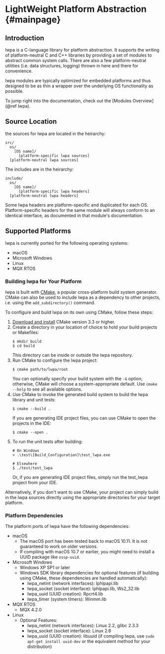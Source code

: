 # LightWeight Platform Abstraction                                  {#mainpage}

## Introduction

lwpa is a C-language library for platform abstraction. It supports the
writing of platform-neutral C and C++ libraries by providing a set of
modules to abstract common system calls. There are also a few
platform-neutral utilities (i.e. data structures, logging) thrown in here
and there for convenience.

lwpa modules are typically optimized for embedded platforms and thus designed
to be as thin a wrapper over the underlying OS functionality as possible.

To jump right into the documentation, check out the
[Modules Overview](@ref lwpa).

## Source Location

the sources for lwpa are located in the heirarchy:
```
src/
  os/
    [OS name]/
      [platform-specific lwpa sources]
  [platform-neutral lwpa sources]
```

The includes are in the heirarchy:
```
include/
  os/
    [OS name]/
      [platform-specific lwpa headers]
  [platform-neutral lwpa headers]
```
Some lwpa headers are platform-specific and duplicated for each OS.
Platform-specific headers for the same module will always conform to an
identical interface, as documented in that module's documentation.

## Supported Platforms

lwpa is currently ported for the following operating systems:

+ macOS
+ Microsoft Windows
+ Linux
+ MQX RTOS

### Building lwpa for Your Platform

lwpa is built with [CMake](https://cmake.org), a popular cross-platform build
system generator. CMake can also be used to include lwpa as a dependency to
other projects, i.e. using the `add_subdirectory()` command.

To configure and build lwpa on its own using CMake, follow these steps:

1. [Download and install](https://cmake.org/download/) CMake version 3.3 or higher.
2. Create a directory in your location of choice to hold your build projects or
   Makefiles:
   ```
   $ mkdir build
   $ cd build
   ```
   This directory can be inside or outside the lwpa repository.
3. Run CMake to configure the lwpa project:
   ```
   $ cmake path/to/lwpa/root
   ```
   You can optionally specify your build system with the `-G` option;
   otherwise, CMake will choose a system-appropriate default. Use `cmake --help`
   to see all available options.
4. Use CMake to invoke the generated build system to build the lwpa library and
   unit tests:
   ```
   $ cmake --build .
   ```
   If you are generating IDE project files, you can use CMake to open the
   projects in the IDE:
   ```
   $ cmake --open .
   ```
5. To run the unit tests after building:
   ```
   # On Windows
   > .\test\[Build_Configuration]\test_lwpa.exe

   # Elsewhere
   $ ./test/test_lwpa
   ```
   Or, if you are generating IDE project files, simply run the test_lwpa
   project from your IDE.

Alternatively, if you don't want to use CMake, your project can simply build in
the lwpa sources directly using the appropriate directories for your target
platform.

### Platform Dependencies

The platform ports of lwpa have the following dependencies:
+ macOS
  - The macOS port has been tested back to macOS 10.11. It is not guaranteed to
    work on older versions.
  - If compiling with macOS 10.7 or earlier, you might need to install a UUID
    package like `ossp-uuid`.
+ Microsoft Windows
  - Windows XP SP1 or later
  - Windows SDK library dependencies for optional features (if building using
    CMake, these dependencies are handled automatically):
    * lwpa_netint (network interfaces): Iphlpapi.lib
    * lwpa_socket (socket interface): Iphlpapi.lib, Ws2_32.lib
    * lwpa_uuid (UUID creation): Rpcrt4.lib
    * lwpa_timer (system timers): Winmm.lib
+ MQX RTOS
  - MQX 4.2.0
+ Linux
  - Optional Features:
    * lwpa_netint (network interfaces): Linux 2.2, glibc 2.3.3
    * lwpa_socket (socket interface): Linux 2.6
    * lwpa_uuid (UUID creation): libuuid (if compiling lwpa, use
      `sudo apt-get install uuid-dev` or the equivalent method for your
      distribution)
